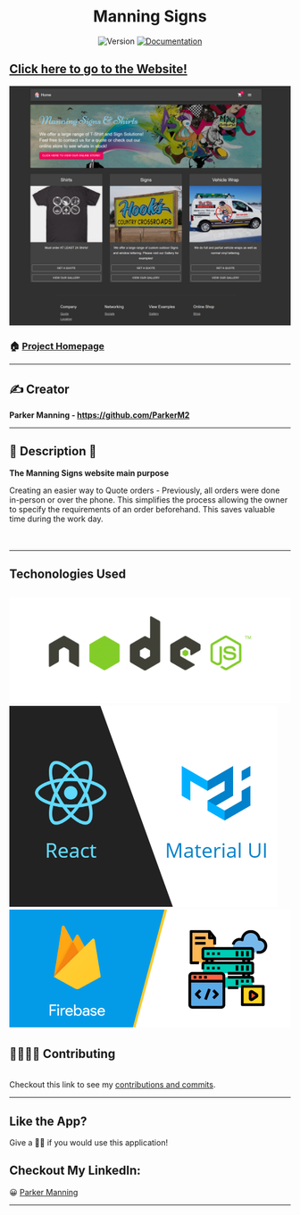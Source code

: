 <h1 align="center" class="fas fa-microscope">Manning Signs</h1>
<p align="center">
  <img alt="Version" src="https://img.shields.io/badge/version-2.0.0-blue.svg?cacheSeconds=2592000" />
  <a href="https://github.com/ParkerM2/GamesList#readme" target="_blank">
    <img alt="Documentation" src="https://img.shields.io/badge/documentation-yes-brightgreen.svg" />
  </a>

</p>

## [Click here to go to the Website!](https://www.manningsigns.org)

![HomePage](https://github.com/ParkerM2/EcommercePractice/blob/addcc809a2fef5688f7a5beee512c93d500a4b63/reactecommerceproject/src/assets/Updatedhomepage.PNG)

### 🏠 [Project Homepage](https://github.com/ParkerM2/Manningsigns)

---
## ✍ Creator

**Parker Manning - https://github.com/ParkerM2**

---
## 👀 Description 👀
**The Manning Signs website main purpose**
<div>
     Creating an easier way to Quote orders - Previously, all orders were done in-person or over the phone. This simplifies the process allowing the owner to specify the requirements of an order beforehand. This saves valuable time during the work day.  
</div>
<br></br>

---

## Techonologies Used


![Node](https://github.com/ParkerM2/EcommercePractice/blob/b0881018892ede4aef17f9b91809bd56ea7eacdb/reactecommerceproject/src/assets/Nodejs.png)
![Material UI](https://github.com/ParkerM2/EcommercePractice/blob/b0881018892ede4aef17f9b91809bd56ea7eacdb/reactecommerceproject/src/assets/materialuilogo.png)
![Firebase](https://github.com/ParkerM2/ManningSignsV2/blob/main/manning/Client/src/images/firebase.png)
---

## 👨‍👨‍👦‍👦 Contributing

<br />Checkout this link to see my [contributions and commits](https://github.com/ParkerM2/ManningSignsV2/graphs/contributors).

---
## Like the App?

Give a 👍🏻 if you would use this application!

<h2>Checkout My LinkedIn:</h2>

😀 [Parker Manning](https://www.linkedin.com/in/parkerm2/)





***
